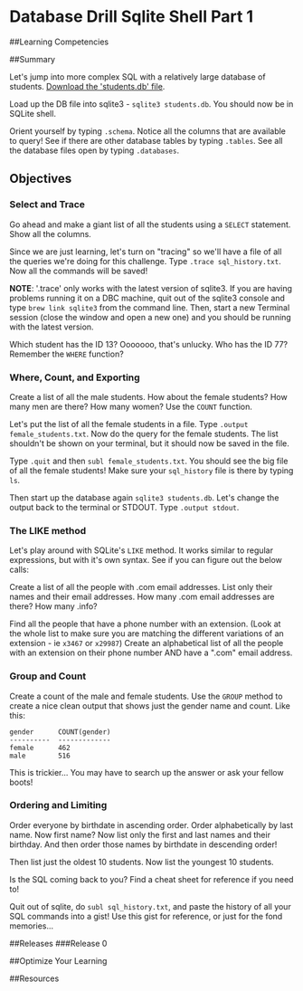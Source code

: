 # Database Drill Sqlite Shell Part 1 
 
##Learning Competencies 

##Summary 

 Let's jump into more complex SQL with a relatively large database of students.  [Download the 'students.db' file](https://github.com/downloads/dbc-challenges/binary_store/DB02_SQL_students.db).

Load up the DB file into sqlite3 - `sqlite3 students.db`.  You should now be in SQLite shell.

Orient yourself by typing `.schema`.  Notice all the columns that are available to query!  See if there are other database tables by typing `.tables`.  See all the database files open by typing `.databases`.

## Objectives

### Select and Trace

Go ahead and make a giant list of all the students using a `SELECT` statement.  Show all the columns.

Since we are just learning, let's turn on "tracing" so we'll have a file of all the queries we're doing for this challenge.  Type `.trace sql_history.txt`.  Now all the commands will be saved!

**NOTE**: '.trace' only works with the latest version of sqlite3.  If you are having problems running it on a DBC machine, quit out of the sqlite3 console and type `brew link sqlite3` from the command line. Then, start a new Terminal session (close the window and open a new one) and you should be running with the latest version.

<!--
working on your own computer with an old version of SQLite, it's fine to skip this step, but you will not have a record of your queries).
-->

Which student has the ID 13?  Ooooooo, that's unlucky.  Who has the ID 77?  Remember the `WHERE` function?

### Where, Count, and Exporting

Create a list of all the male students.  How about the female students?  How many men are there?  How many women?  Use the `COUNT` function.

Let's put the list of all the female students in a file.  Type `.output female_students.txt`.  Now do the query for the female students.  The list shouldn't be shown on your terminal, but it should now be saved in the file.

Type `.quit` and then `subl female_students.txt`.  You should see the big file of all the female students!  Make sure your `sql_history` file is there by typing `ls`.

Then start up the database again `sqlite3 students.db`.  Let's change the output back to the terminal or STDOUT.  Type `.output stdout`.

### The LIKE method

Let's play around with SQLite's `LIKE` method.  It works similar to regular expressions, but with it's own syntax.  See if you can figure out the below calls:

Create a list of all the people with .com email addresses.  List only their names and their email addresses.  How many .com email addresses are there?  How many .info?

Find all the people that have a phone number with an extension.  (Look at the whole list to make sure you are matching the different variations of an extension - ie `x3467` or `x29987`)  Create an alphabetical list of all the people with an extension on their phone number AND have a ".com" email address.

### Group and Count

Create a count of the male and female students.  Use the `GROUP` method to create a nice clean output that shows just the gender name and count.  Like this:

```
gender      COUNT(gender)
----------  -------------
female      462
male        516
```

This is trickier... You may have to search up the answer or ask your fellow boots!

### Ordering and Limiting

Order everyone by birthdate in ascending order.  Order alphabetically by last name.  Now first name?  Now list only the first and last names and their birthday.  And then order those names by birthdate in descending order!

Then list just the oldest 10 students.  Now list the youngest 10 students.

Is the SQL coming back to you?  Find a cheat sheet for reference if you need to!

Quit out of sqlite, do `subl sql_history.txt`, and paste the history of all your SQL commands into a gist!  Use this gist for reference, or just for the fond memories...
 

##Releases
###Release 0 

##Optimize Your Learning 

##Resources